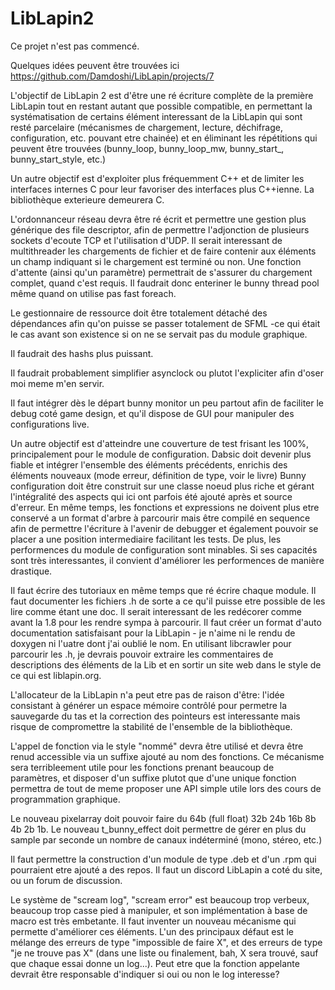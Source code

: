 # LibLapin2

Ce projet n'est pas commencé.

Quelques idées peuvent être trouvées ici https://github.com/Damdoshi/LibLapin/projects/7

L'objectif de LibLapin 2 est d'être une ré écriture complète de la première LibLapin tout en restant autant que possible compatible,
en permettant la systématisation de certains élément interessant de la LibLapin qui sont resté parcelaire (mécanismes de chargement, lecture, déchifrage, configuration, etc. pouvant etre chainée)
et en éliminant les répétitions qui peuvent être trouvées (bunny_loop, bunny_loop_mw, bunny_start_, bunny_start_style, etc.)

Un autre objectif est d'exploiter plus fréquemment C++ et de limiter les interfaces internes C pour leur favoriser des interfaces plus C++ienne.
La bibliothèque exterieure demeurera C.

L'ordonnanceur réseau devra être ré écrit et permettre une gestion plus générique des file descriptor, afin de permettre l'adjonction de plusieurs sockets d'ecoute
TCP et l'utilisation d'UDP. Il serait interessant de multithreader les chargements de fichier et de faire contenir aux éléments un champ indiquant si le chargement est terminé ou
non. Une fonction d'attente (ainsi qu'un paramètre) permettrait de s'assurer du chargement complet, quand c'est requis. Il faudrait donc enteriner le bunny thread pool même quand
on utilise pas fast foreach.

Le gestionnaire de ressource doit être totalement détaché des dépendances afin qu'on puisse se passer totalement de SFML -ce qui était le cas avant son existence si on ne
se servait pas du module graphique.

Il faudrait des hashs plus puissant.

Il faudrait probablement simplifier asynclock ou plutot l'expliciter afin d'oser moi meme m'en servir.

Il faut intégrer dès le départ bunny monitor un peu partout afin de faciliter le debug coté game design, et qu'il dispose de GUI pour manipuler des configurations live.

Un autre objectif est d'atteindre une couverture de test frisant les 100%, principalement pour le module de configuration.
Dabsic doit devenir plus fiable et intégrer l'ensemble des éléments précédents, enrichis des éléments nouveaux (mode erreur, définition de type, voir le livre)
Bunny configuration doit être construit sur une classe noeud plus riche et gérant l'intégralité des aspects qui ici ont parfois été ajouté après et source d'erreur.
En même temps, les fonctions et expressions ne doivent plus etre conservé a un format d'arbre à parcourir mais être compilé en sequence afin de permettre
l'écriture à l'avenir de debugger et également pouvoir se placer a une position intermediaire facilitant les tests.
De plus, les performences du module de configuration sont minables. Si ses capacités sont très interessantes, il convient d'améliorer les performences de manière drastique.

Il faut écrire des tutoriaux en même temps que ré écrire chaque module.
Il faut documenter les fichiers .h de sorte a ce qu'il puisse etre possible de les lire comme étant une doc.
Il serait interessant de les redécorer comme avant la 1.8 pour les rendre sympa à parcourir.
Il faut créer un format d'auto documentation satisfaisant pour la LibLapin - je n'aime ni le rendu de doxygen ni l'uatre dont j'ai oublié le nom. En utilisant libcrawler pour
parcourir les .h, je devrais pouvoir extraire les commentaires de descriptions des éléments de la Lib et en sortir un site web dans le style de ce qui est liblapin.org.

L'allocateur de la LibLapin n'a peut etre pas de raison d'être: l'idée consistant à générer un espace mémoire contrôlé pour permetre la sauvegarde du tas et la correction des pointeurs est interessante mais risque de compromettre la stabilité de l'ensemble de la bibliothèque.

L'appel de fonction via le style "nommé" devra être utilisé et devra être renud accessible via un suffixe ajouté au nom des fonctions.
Ce mécanisme sera terribleement utile pour les fonctions prenant beaucoup de paramètres, et disposer d'un suffixe plutot que d'une unique fonction
permettra de tout de meme proposer une API simple utile lors des cours de programmation graphique.

Le nouveau pixelarray doit pouvoir faire du 64b (full float) 32b 24b 16b 8b 4b 2b 1b.
Le nouveau t_bunny_effect doit permettre de gérer en plus du sample par seconde un nombre de canaux indéterminé (mono, stéreo, etc.)

Il faut permettre la construction d'un module de type .deb et d'un .rpm qui pourraient etre ajouté a des repos.
Il faut un discord LibLapin a coté du site, ou un forum de discussion.

Le système de "scream log", "scream error" est beaucoup trop verbeux, beaucoup trop casse pied à manipuler, et son implémentation à base de macro est très embetante.
Il faut inventer un nouveau mécanisme qui permette d'améliorer ces éléments. L'un des principaux défaut est le mélange des erreurs de type "impossible de faire X",
et des erreurs de type "je ne trouve pas X" (dans une liste ou finalement, bah, X sera trouvé, sauf que chaque essai donne un log...). Peut etre que la fonction appelante
devrait être responsable d'indiquer si oui ou non le log interesse?

